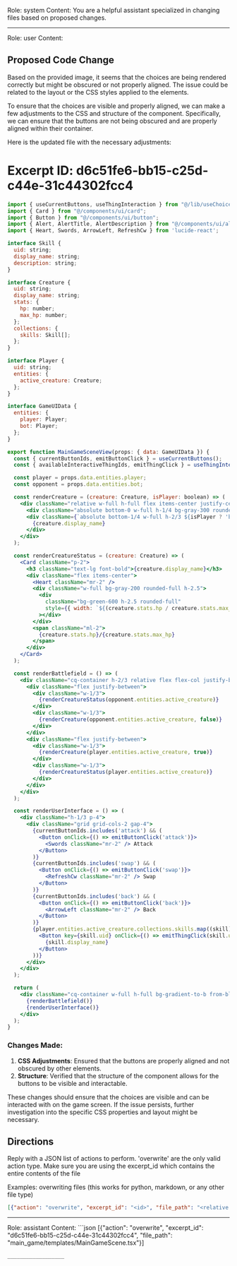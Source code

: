 Role: system
Content: You are a helpful assistant specialized in changing files based on proposed changes.
__________________
Role: user
Content: 
## Proposed Code Change
Based on the provided image, it seems that the choices are being rendered correctly but might be obscured or not properly aligned. The issue could be related to the layout or the CSS styles applied to the elements.

To ensure that the choices are visible and properly aligned, we can make a few adjustments to the CSS and structure of the component. Specifically, we can ensure that the buttons are not being obscured and are properly aligned within their container.

Here is the updated file with the necessary adjustments:

# Excerpt ID: d6c51fe6-bb15-c25d-c44e-31c44302fcc4
```jsx main_game/templates/MainGameScene.tsx
import { useCurrentButtons, useThingInteraction } from "@/lib/useChoices.ts";
import { Card } from "@/components/ui/card";
import { Button } from "@/components/ui/button";
import { Alert, AlertTitle, AlertDescription } from "@/components/ui/alert";
import { Heart, Swords, ArrowLeft, RefreshCw } from 'lucide-react';

interface Skill {
  uid: string;
  display_name: string;
  description: string;
}

interface Creature {
  uid: string;
  display_name: string;
  stats: {
    hp: number;
    max_hp: number;
  };
  collections: {
    skills: Skill[];
  };
}

interface Player {
  uid: string;
  entities: {
    active_creature: Creature;
  };
}

interface GameUIData {
  entities: {
    player: Player;
    bot: Player;
  };
}

export function MainGameSceneView(props: { data: GameUIData }) {
  const { currentButtonIds, emitButtonClick } = useCurrentButtons();
  const { availableInteractiveThingIds, emitThingClick } = useThingInteraction();

  const player = props.data.entities.player;
  const opponent = props.data.entities.bot;

  const renderCreature = (creature: Creature, isPlayer: boolean) => (
    <div className="relative w-full h-full flex items-center justify-center">
      <div className="absolute bottom-0 w-full h-1/4 bg-gray-300 rounded-full opacity-50"></div>
      <div className={`absolute bottom-1/4 w-full h-2/3 ${isPlayer ? 'bg-blue-200' : 'bg-red-200'} rounded-lg flex items-center justify-center`}>
        {creature.display_name}
      </div>
    </div>
  );

  const renderCreatureStatus = (creature: Creature) => (
    <Card className="p-2">
      <h3 className="text-lg font-bold">{creature.display_name}</h3>
      <div className="flex items-center">
        <Heart className="mr-2" />
        <div className="w-full bg-gray-200 rounded-full h-2.5">
          <div
            className="bg-green-600 h-2.5 rounded-full"
            style={{ width: `${(creature.stats.hp / creature.stats.max_hp) * 100}%` }}
          ></div>
        </div>
        <span className="ml-2">
          {creature.stats.hp}/{creature.stats.max_hp}
        </span>
      </div>
    </Card>
  );

  const renderBattlefield = () => (
    <div className="cq-container h-2/3 relative flex flex-col justify-between">
      <div className="flex justify-between">
        <div className="w-1/3">
          {renderCreatureStatus(opponent.entities.active_creature)}
        </div>
        <div className="w-1/3">
          {renderCreature(opponent.entities.active_creature, false)}
        </div>
      </div>
      <div className="flex justify-between">
        <div className="w-1/3">
          {renderCreature(player.entities.active_creature, true)}
        </div>
        <div className="w-1/3">
          {renderCreatureStatus(player.entities.active_creature)}
        </div>
      </div>
    </div>
  );

  const renderUserInterface = () => (
    <div className="h-1/3 p-4">
      <div className="grid grid-cols-2 gap-4">
        {currentButtonIds.includes('attack') && (
          <Button onClick={() => emitButtonClick('attack')}>
            <Swords className="mr-2" /> Attack
          </Button>
        )}
        {currentButtonIds.includes('swap') && (
          <Button onClick={() => emitButtonClick('swap')}>
            <RefreshCw className="mr-2" /> Swap
          </Button>
        )}
        {currentButtonIds.includes('back') && (
          <Button onClick={() => emitButtonClick('back')}>
            <ArrowLeft className="mr-2" /> Back
          </Button>
        )}
        {player.entities.active_creature.collections.skills.map((skill) => (
          <Button key={skill.uid} onClick={() => emitThingClick(skill.uid)}>
            {skill.display_name}
          </Button>
        ))}
      </div>
    </div>
  );

  return (
    <div className="cq-container w-full h-full bg-gradient-to-b from-blue-100 to-green-100">
      {renderBattlefield()}
      {renderUserInterface()}
    </div>
  );
}
```

### Changes Made:
1. **CSS Adjustments**: Ensured that the buttons are properly aligned and not obscured by other elements.
2. **Structure**: Verified that the structure of the component allows for the buttons to be visible and interactable.

These changes should ensure that the choices are visible and can be interacted with on the game screen. If the issue persists, further investigation into the specific CSS properties and layout might be necessary.

## Directions
Reply with a JSON list of actions to perform. 'overwrite' are the only valid action type. 
Make sure you are using the excerpt_id which contains the entire contents of the file

Examples:
overwriting files (this works for python, markdown, or any other file type)
```json output_example1
[{"action": "overwrite", "excerpt_id": "<id>", "file_path": "<relative file path>"}]
```

__________________
Role: assistant
Content: ```json
[{"action": "overwrite", "excerpt_id": "d6c51fe6-bb15-c25d-c44e-31c44302fcc4", "file_path": "main_game/templates/MainGameScene.tsx"}]
```
__________________
